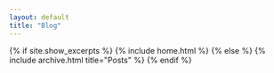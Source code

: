 ```yaml
---
layout: default
title: "Blog"
---
```


  
{% if site.show_excerpts %}
  {% include home.html %}
{% else %}
  {% include archive.html title="Posts" %}
{% endif %}
